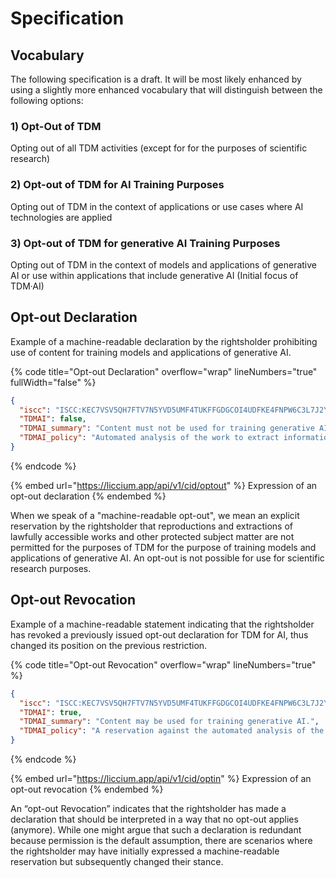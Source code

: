 # Specification

## Vocabulary

The following specification is a draft. It will be most likely enhanced by using a slightly more enhanced vocabulary that will distinguish between the following options:&#x20;

### 1) Opt-Out of TDM&#x20;

Opting out of all TDM activities (except for for the purposes of scientific research)

### 2) Opt-out of TDM for AI Training Purposes&#x20;

Opting out of TDM in the context of applications or use cases where AI technologies are applied

### 3) Opt-out of TDM for generative AI Training Purposes&#x20;

Opting out of TDM in the context of models and applications of generative AI or use within applications that include generative AI (Initial focus of TDM·AI)

## Opt-out Declaration

Example of a machine-readable declaration by the rightsholder prohibiting use of content for training models and applications of generative AI.

{% code title="Opt-out Declaration" overflow="wrap" lineNumbers="true" fullWidth="false" %}
```json
{
  "iscc": "ISCC:KEC7VSV5QH7FTV7N5YVD5UMF4TUKFFGDGCOI4UDFKE4FNPW6C3L7J2Y",
  "TDMAI": false,
  "TDMAI_summary": "Content must not be used for training generative AI.",
  "TDMAI_policy": "Automated analysis of the work to extract information from it, especially about patterns, trends, and correlations for the purpose of training models and applications of generative AI, is reserved. Text and Data Mining (TDM) is permitted for general purpose AI systems that do not generate synthetic audio, image, video, or text content and for scientific research purposes or for temporary acts of reproduction as provided for in Article 5(1) of Directive 2001/29/EC."
}
```
{% endcode %}

{% embed url="https://liccium.app/api/v1/cid/optout" %}
Expression of an opt-out declaration
{% endembed %}

When we speak of a "machine-readable opt-out", we mean an explicit reservation by the rightsholder that reproductions and extractions of lawfully accessible works and other protected subject matter are not permitted for the purposes of TDM for the purpose of training models and applications of generative AI. An opt-out is not possible for use for scientific research purposes.

## Opt-out Revocation

Example of a machine-readable statement indicating that the rightsholder has revoked a previously issued opt-out declaration for TDM for AI, thus changed its position on the previous restriction.

{% code title="Opt-out Revocation" overflow="wrap" lineNumbers="true" %}
```json
{
  "iscc": "ISCC:KEC7VSV5QH7FTV7N5YVD5UMF4TUKFFGDGCOI4UDFKE4FNPW6C3L7J2Y",
  "TDMAI": true,
  "TDMAI_summary": "Content may be used for training generative AI.",
  "TDMAI_policy": "A reservation against the automated analysis of the work in order to extract information from it, in particular about patterns, trends and correlations for the purpose of training models and applications of generative AI, is not declared."
}
```
{% endcode %}

{% embed url="https://liccium.app/api/v1/cid/optin" %}
Expression of an opt-out revocation
{% endembed %}

An “opt-out Revocation” indicates that the rightsholder has made a declaration that should be interpreted in a way that no opt-out applies (anymore). While one might argue that such a declaration is redundant because permission is the default assumption, there are scenarios where the rightsholder may have initially expressed a machine-readable reservation but subsequently changed their stance.
